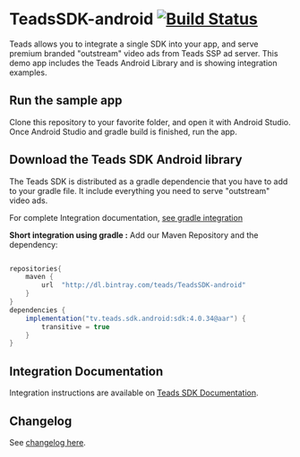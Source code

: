# TeadsSDK-android [![Build Status](https://www.bitrise.io/app/c68b27f1354db48c/status.svg?token=FJ6FWRpYzi4cx8dN7yWa5Q&branch=master)](https://www.bitrise.io/app/c68b27f1354db48c)



Teads allows you to integrate a single SDK into your app, and serve premium branded "outstream" video ads from Teads SSP ad server. This demo app includes the Teads Android Library and is showing integration examples.

## Run the sample app
Clone this repository to your favorite folder, and open it with Android Studio. Once Android Studio and gradle build is finished, run the app.

## Download the Teads SDK Android library

The Teads SDK is distributed as a gradle dependencie that you have to add to your gradle file. It include everything you need to serve "outstream" video ads.

For complete Integration documentation, [see gradle integration](http://mobile.teads.tv/sdk/documentation/android/android-project-setup/gradle)

**Short integration using gradle :**
Add our Maven Repository and the dependency: 
```groovy

repositories{
    maven {
        url  "http://dl.bintray.com/teads/TeadsSDK-android"
    }
}
dependencies {
    implementation("tv.teads.sdk.android:sdk:4.0.34@aar") {
        transitive = true
    }
}
```


## Integration Documentation
Integration instructions are available on [Teads SDK Documentation](http://mobile.teads.tv/sdk/documentation/beta).

## Changelog

See [changelog here](https://github.com/teads/TeadsSDK-android/blob/master/CHANGELOG.md). 
